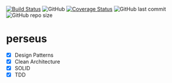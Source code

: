 [![Build Status](https://travis-ci.com/samuelcsantana/perseus.svg?branch=master)](https://travis-ci.com/samuelcsantana/perseus)
![GitHub](https://img.shields.io/github/license/samuelcsantana/perseus)
[![Coverage Status](https://coveralls.io/repos/github/samuelcsantana/perseus/badge.svg?branch=master)](https://coveralls.io/github/samuelcsantana/perseus?branch=master)
![GitHub last commit](https://img.shields.io/github/last-commit/samuelcsantana/perseus)
![GitHub repo size](https://img.shields.io/github/repo-size/samuelcsantana/perseus)
# perseus

- [x] Design Patterns
- [x] Clean Architecture 
- [x] SOLID  
- [x] TDD
